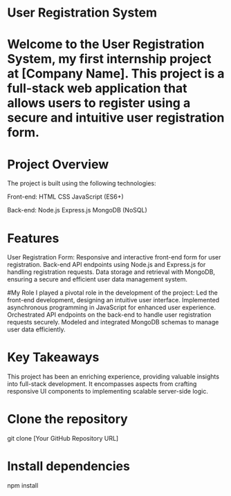 # User Registration System
# Welcome to the User Registration System, my first internship project at [Company Name]. This project is a full-stack web application that allows users to register using a secure and intuitive user registration form.

# Project Overview
The project is built using the following technologies:

Front-end:
HTML
CSS
JavaScript (ES6+)

Back-end:
Node.js
Express.js
MongoDB (NoSQL)

# Features
User Registration Form:
Responsive and interactive front-end form for user registration.
Back-end API endpoints using Node.js and Express.js for handling registration requests.
Data storage and retrieval with MongoDB, ensuring a secure and efficient user data management system.

#My Role
I played a pivotal role in the development of the project:
Led the front-end development, designing an intuitive user interface.
Implemented asynchronous programming in JavaScript for enhanced user experience.
Orchestrated API endpoints on the back-end to handle user registration requests securely.
Modeled and integrated MongoDB schemas to manage user data efficiently.
# Key Takeaways
This project has been an enriching experience, providing valuable insights into full-stack development. It encompasses aspects from crafting responsive UI components to implementing scalable server-side logic.

# Clone the repository
git clone [Your GitHub Repository URL]

# Install dependencies
npm install

